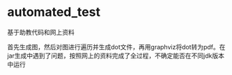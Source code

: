 # automated_test

基于助教代码和网上资料



首先生成图，然后对图进行遍历并生成dot文件，再用graphviz将dot转为pdf。在jar生成中遇到了问题，按照网上的资料完成了全过程，不确定能否在不同jdk版本中运行